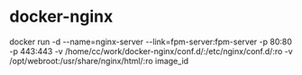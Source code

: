 # docker-nginx
docker run -d --name=nginx-server --link=fpm-server:fpm-server -p 80:80 -p 443:443 -v /home/cc/work/docker-nginx/conf.d/:/etc/nginx/conf.d/:ro -v /opt/webroot:/usr/share/nginx/html/:ro image_id
